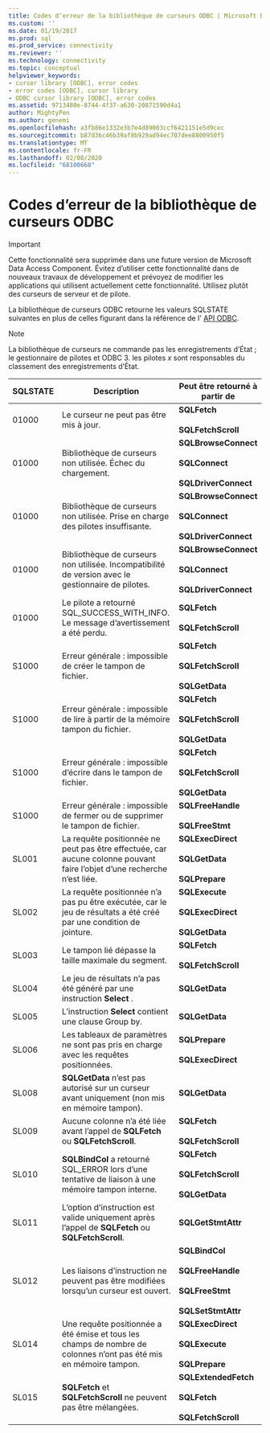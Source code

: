 ```yaml
---
title: Codes d’erreur de la bibliothèque de curseurs ODBC | Microsoft Docs
ms.custom: ''
ms.date: 01/19/2017
ms.prod: sql
ms.prod_service: connectivity
ms.reviewer: ''
ms.technology: connectivity
ms.topic: conceptual
helpviewer_keywords:
- cursor library [ODBC], error codes
- error codes [ODBC], cursor library
- ODBC cursor library [ODBC], error codes
ms.assetid: 9713480e-8744-4f37-a630-20871590d4a1
author: MightyPen
ms.author: genemi
ms.openlocfilehash: a3fb86e1332e3b7e4d89003ccf6421151e5d9cec
ms.sourcegitcommit: b87d36c46b39af8b929ad94ec707dee8800950f5
ms.translationtype: MT
ms.contentlocale: fr-FR
ms.lasthandoff: 02/08/2020
ms.locfileid: "68100668"
---
```

# <a name="odbc-cursor-library-error-codes"></a>Codes d’erreur de la bibliothèque de curseurs ODBC
> [!IMPORTANT]  
>  Cette fonctionnalité sera supprimée dans une future version de Microsoft Data Access Component. Évitez d’utiliser cette fonctionnalité dans de nouveaux travaux de développement et prévoyez de modifier les applications qui utilisent actuellement cette fonctionnalité. Utilisez plutôt des curseurs de serveur et de pilote.  
  
 La bibliothèque de curseurs ODBC retourne les valeurs SQLSTATE suivantes en plus de celles figurant dans la référence de l' [API ODBC](../../../odbc/reference/syntax/odbc-api-reference.md).  
  
> [!NOTE]  
>  La bibliothèque de curseurs ne commande pas les enregistrements d’État ; le gestionnaire de pilotes et ODBC 3. les pilotes *x* sont responsables du classement des enregistrements d’État.  
  
|SQLSTATE|Description|Peut être retourné à partir de|  
|--------------|-----------------|--------------------------|  
|01000|Le curseur ne peut pas être mis à jour.|**SQLFetch**<br /><br /> **SQLFetchScroll**|  
|01000|Bibliothèque de curseurs non utilisée. Échec du chargement.|**SQLBrowseConnect**<br /><br /> **SQLConnect**<br /><br /> **SQLDriverConnect**|  
|01000|Bibliothèque de curseurs non utilisée. Prise en charge des pilotes insuffisante.|**SQLBrowseConnect**<br /><br /> **SQLConnect**<br /><br /> **SQLDriverConnect**|  
|01000|Bibliothèque de curseurs non utilisée. Incompatibilité de version avec le gestionnaire de pilotes.|**SQLBrowseConnect**<br /><br /> **SQLConnect**<br /><br /> **SQLDriverConnect**|  
|01000|Le pilote a retourné SQL_SUCCESS_WITH_INFO. Le message d’avertissement a été perdu.|**SQLFetch**<br /><br /> **SQLFetchScroll**|  
|S1000|Erreur générale : impossible de créer le tampon de fichier.|**SQLFetch**<br /><br /> **SQLFetchScroll**<br /><br /> **SQLGetData**|  
|S1000|Erreur générale : impossible de lire à partir de la mémoire tampon du fichier.|**SQLFetch**<br /><br /> **SQLFetchScroll**<br /><br /> **SQLGetData**|  
|S1000|Erreur générale : impossible d’écrire dans le tampon de fichier.|**SQLFetch**<br /><br /> **SQLFetchScroll**<br /><br /> **SQLGetData**|  
|S1000|Erreur générale : impossible de fermer ou de supprimer le tampon de fichier.|**SQLFreeHandle**<br /><br /> **SQLFreeStmt**|  
|SL001|La requête positionnée ne peut pas être effectuée, car aucune colonne pouvant faire l’objet d’une recherche n’est liée.|**SQLExecDirect**<br /><br /> **SQLGetData**<br /><br /> **SQLPrepare**|  
|SL002|La requête positionnée n’a pas pu être exécutée, car le jeu de résultats a été créé par une condition de jointure.|**SQLExecute**<br /><br /> **SQLExecDirect**<br /><br /> **SQLGetData**|  
|SL003|Le tampon lié dépasse la taille maximale du segment.|**SQLFetch**<br /><br /> **SQLFetchScroll**|  
|SL004|Le jeu de résultats n’a pas été généré par une instruction **Select** .|**SQLGetData**|  
|SL005|L’instruction **Select** contient une clause Group by.|**SQLGetData**|  
|SL006|Les tableaux de paramètres ne sont pas pris en charge avec les requêtes positionnées.|**SQLPrepare**<br /><br /> **SQLExecDirect**|  
|SL008|**SQLGetData** n’est pas autorisé sur un curseur avant uniquement (non mis en mémoire tampon).|**SQLGetData**|  
|SL009|Aucune colonne n’a été liée avant l’appel de **SQLFetch** ou **SQLFetchScroll**.|**SQLFetch**<br /><br /> **SQLFetchScroll**|  
|SL010|**SQLBindCol** a retourné SQL_ERROR lors d’une tentative de liaison à une mémoire tampon interne.|**SQLFetch**<br /><br /> **SQLFetchScroll**<br /><br /> **SQLGetData**|  
|SL011|L’option d’instruction est valide uniquement après l’appel de **SQLFetch** ou **SQLFetchScroll**.|**SQLGetStmtAttr**|  
|SL012|Les liaisons d’instruction ne peuvent pas être modifiées lorsqu’un curseur est ouvert.|**SQLBindCol**<br /><br /> **SQLFreeHandle**<br /><br /> **SQLFreeStmt**<br /><br /> **SQLSetStmtAttr**|  
|SL014|Une requête positionnée a été émise et tous les champs de nombre de colonnes n’ont pas été mis en mémoire tampon.|**SQLExecDirect**<br /><br /> **SQLExecute**<br /><br /> **SQLPrepare**|  
|SL015|**SQLFetch** et **SQLFetchScroll** ne peuvent pas être mélangées.|**SQLExtendedFetch**<br /><br /> **SQLFetch**<br /><br /> **SQLFetchScroll**|
